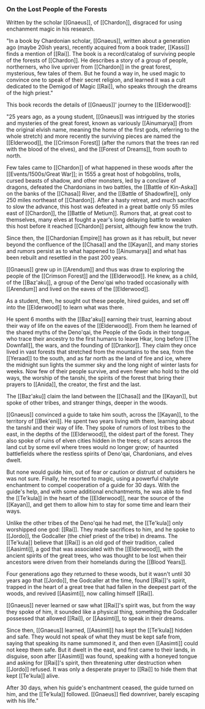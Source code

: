 ### On the Lost People of the Forests

Written by the scholar [[Gnaeus]], of [[Chardon]], disgraced for using enchanment magic in his research. 

"In a book by Chardonian scholar, [[Gnaeus]], written about a generation ago (maybe 20ish years), recently acquired from a book trader, [[Kassi]] finds a mention of [[Rai]]. The book is a record/catalog of surviving people of the forests of [[Chardon]]. He describes a story of a group of people, northerners, who live upriver from [[Chardon]] in the great forest, mysterious, few tales of them. But he found a way in, he used magic to convince one to speak of their secret religion, and learned it was a cult dedicated to the Demigod of Magic [[Rai]], who speaks through the dreams of the high priest."

This book records the details of [[Gnaeus]]' journey to the [[Elderwood]]: 

"25 years ago, as a young student, [[Gnaeus]] was intrigued by the stories and mysteries of the great forest, known as variously [[Ainumarya]] (from the original elvish name, meaning the home of the first gods, referring to the whole stretch) and more recently the surviving pieces are named the [[Elderwood]], the [[Crimson Forest]] (after the rumors that the trees ran red with the blood of the elves), and the [[Forest of Dreams]], from south to north.

Few tales came to [[Chardon]] of what happened in these woods after the [[Events/1500s/Great War]]; in 1555 a great host of hobgoblins, trolls, cursed beasts of shadow, and other monsters, led by a conclave of dragons, defeated the Chardonians in two battles, the [[Battle of Kin-Aska]] on the banks of the [[Chasa]] River, and the [[Battle of Shadowfire]], only 250 miles northeast of [[Chardon]]. After a hasty retreat, and much sacrifice to slow the advance, this host was defeated in a great battle only 55 miles east of [[Chardon]], the [[Battle of Metium]]. Rumors that, at great cost to themselves, many elves at fought a year's long delaying battle to weaken this host before it reached [[Chardon]] persist, although few know the truth.

Since then, the [[Chardonian Empire]] has grown as it has rebuilt, but never beyond the confluence of the [[Chasa]] and the [[Kayan]], and many stories and rumors persist as to what happened to [[Ainumarya]] and what has been rebuilt and resettled in the past 200 years.

[[Gnaeus]] grew up in [[Arendum]] and thus was draw to exploring the people of the [[Crimson Forest]] and the [[Elderwood]]. He knew, as a child, of the [[Baz'aku]], a group of the Deno'qai who traded occasionally with [[Arendum]] and lived on the eaves of the [[Elderwood]].

As a student, then, he sought out these people, hired guides, and set off into the [[Elderwood]] to learn what was there.

He spent 6 months with the [[Baz'aku]] earning their trust, learning about their way of life on the eaves of the [[Elderwood]]. From them he learned of the shared myths of the Deno'qai, the People of the Gods in their tongue, who trace their ancestry to the first humans to leave Hkar, long before [[The Downfall]], the wars, and the founding of [[Drankor]]. They claim they once lived in vast forests that stretched from the mountains to the sea, from the [[Yeraad]] to the south, and as far north as the land of fire and ice, where the midnight sun lights the summer sky and the long night of winter lasts for weeks. Now few of their people survive, and even fewer who hold to the old ways, the worship of the tanshi, the spirits of the forest that bring their prayers to [[Anida]], the creator, the first and the last.

The [[Baz'aku]] claim the land between the [[Chasa]] and the [[Kayan]], but spoke of other tribes, and stranger things, deeper in the woods.

[[Gnaeus]] convinced a guide to take him south, across the [[Kayan]], to the territory of [[Bek'eni]]. He spent two years living with them, learning about the tanshi and their way of life. They spoke of rumors of lost tribes to the east, in the depths of the [[Elderwood]], the oldest part of the forest. They also spoke of ruins of elven cities hidden in the trees; of scars across the land cut by some evil where trees would no longer grow; of haunted battlefields where the restless spirits of Deno'qai, Chardonians, and elves dwelt.

But none would guide him, out of fear or caution or distrust of outsiders he was not sure. Finally, he resorted to magic, using a powerful chalyte enchantment to compel cooperation of a guide for 30 days. With the guide's help, and with some additional enchantments, he was able to find the [[Te'kula]] in the heart of the [[Elderwood]], near the source of the [[Kayan]], and get them to allow him to stay for some time and learn their ways.

Unlike the other tribes of the Deno'qai he had met, the [[Te'kula]] only worshipped one god: [[Rai]]. They made sacrifices to him, and he spoke to [[Jordo]], the Godcaller (the chief priest of the tribe) in dreams. The [[Te'kula]] believe that [[Rai]] is an old god of their tradition, called [[Aasimti]], a god that was associated with the [[Elderwood]], with the ancient spirits of the great trees, who was thought to be lost when their ancestors were driven from their homelands during the [[Blood Years]].

Four generations ago they returned to these woods, but it wasn't until 30 years ago that [[Jordo]], the Godcaller at the time, found [[Rai]]'s spirit, trapped in the heart of a great tree that had fallen in the deepest part of the woods, and revived [[Aasimti]], now calling himself [[Rai]].

[[Gnaeus]] never learned or saw what [[Rai]]'s spirit was, but from the way they spoke of him, it sounded like a physical thing, something the Godcaller possessed that allowed [[Rai]], or [[Aasimti]], to speak in their dreams.

Since then, [[Gnaeus]] learned, [[Aasimti]] has kept the [[Te'kula]] hidden and safe. They would not speak of what they must be kept safe from, saying that speaking its name summoned it, and then even [[Aasimti]] could not keep them safe. But it dwelt in the east, and first came to their lands, in disguise, soon after [[Aasimti]] was found, speaking with a honeyed tongue and asking for [[Rai]]'s spirit, then threatening utter destruction when [[Jordo]] refused. It was only a desperate prayer to [[Rai]] to hide them that kept [[Te'kula]] alive.

After 30 days, when his guide's enchantment ceased, the guide turned on him, and the [[Te'kula]] followed. [[Gnaeus]] fled downriver, barely escaping with his life."
